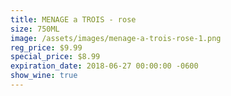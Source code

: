 ```yaml
---
title: MENAGE a TROIS - rose
size: 750ML
image: /assets/images/menage-a-trois-rose-1.png
reg_price: $9.99
special_price: $8.99
expiration_date: 2018-06-27 00:00:00 -0600
show_wine: true
---
```


